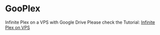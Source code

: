 # GooPlex
Infinite Plex on a VPS with Google Drive
Please check the Tutorial: [Infinite Plex on VPS](http://bit.ly/TechPerplexed "How to create an infinite Plex media server using a VPS and Cloud service")
